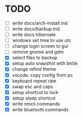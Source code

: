 # TODO

- [ ] write docs/arch-install.md
- [ ] write docs/backup.md
- [ ] write docs hibernate
- [ ] windows set time to use utc
- [ ] change login screen to gui
- [ ] remove gnome and gdm
- [x] select files to backup
- [x] setup auto snapshot with btrbk
- [x] change refind theme
- [x] vscode: copy config from pc
- [x] keyboard repeat rate
- [x] swap esc and caps
- [x] setup shortcut to lock
- [x] setup sleep shortcut
- [x] write nmcli commands
- [x] write bluetooth commands

